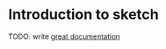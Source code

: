 # Introduction to sketch

TODO: write [great documentation](http://jacobian.org/writing/what-to-write/)
